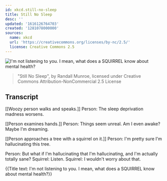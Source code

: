 ```yaml
---
id: xkcd.still-no-sleep
title: Still No Sleep
desc: ''
updated: '1616126764703'
created: '1281078000000'
sources:
  name: xkcd
  url: 'https://creativecommons.org/licenses/by-nc/2.5/'
  license: Creative Commons 2.5
---
```

![I'm not listening to you.  I mean, what does a SQUIRREL know about mental health?](https://imgs.xkcd.com/comics/still_no_sleep.png)
> "Still No Sleep", by Randall Munroe, licensed under Creative Commons Attribution-NonCommercial 2.5 License

## Transcript
[[Woozy person walks and speaks.]]
Person: The sleep deprivation madness worsens.

[[Person examines hands.]]
Person: Things seem unreal. Am I even awake? Maybe I'm dreaming.

[[Person approaches a tree with a squirrel on it.]]
Person: I'm pretty sure I'm hallucinating this tree.

Person: But what if I'm hallucinating that I'm hallucinating, and I'm actually totally sane?
Squirrel: Listen.
Squirrel: I wouldn't worry about that.

{{Title text: I'm not listening to you.  I mean, what does a SQUIRREL know about mental health?}}
